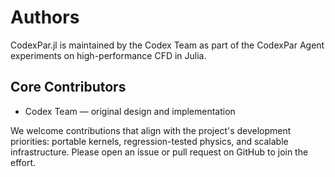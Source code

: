 # Authors

CodexPar.jl is maintained by the Codex Team as part of the CodexPar Agent
experiments on high-performance CFD in Julia.

## Core Contributors

- Codex Team — original design and implementation

We welcome contributions that align with the project's development priorities:
portable kernels, regression-tested physics, and scalable infrastructure. Please
open an issue or pull request on GitHub to join the effort.
